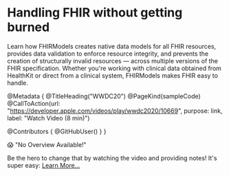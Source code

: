 # Handling FHIR without getting burned

Learn how FHIRModels creates native data models for all FHIR resources, provides data validation to enforce resource integrity, and prevents the creation of structurally invalid resources — across multiple versions of the FHIR specification. Whether you're working with clinical data obtained from HealthKit or direct from a clinical system, FHIRModels makes FHIR easy to handle.

@Metadata {
   @TitleHeading("WWDC20")
   @PageKind(sampleCode)
   @CallToAction(url: "https://developer.apple.com/videos/play/wwdc2020/10669", purpose: link, label: "Watch Video (8 min)")

   @Contributors {
      @GitHubUser(<replace this with your GitHub handle>)
   }
}

😱 "No Overview Available!"

Be the hero to change that by watching the video and providing notes! It's super easy:
 [Learn More…](https://wwdcnotes.com/documentation/wwdcnotes/contributing)
